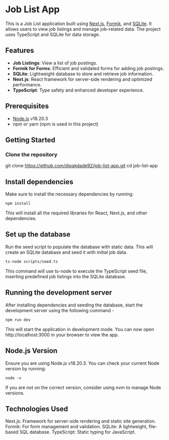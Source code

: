 # Job List App

This is a Job List application built using [Next.js](https://nextjs.org/), [Formik](https://formik.org/), and [SQLite](https://www.sqlite.org/index.html). It allows users to view job listings and manage job-related data. The project uses TypeScript and SQLite for data storage.

## Features
- **Job Listings**: View a list of job postings.
- **Formik for Forms**: Efficient and validated forms for adding job postings.
- **SQLite**: Lightweight database to store and retrieve job information.
- **Next.js**: React framework for server-side rendering and optimized performance.
- **TypeScript**: Type safety and enhanced developer experience.

## Prerequisites

- [Node.js](https://nodejs.org/en/download/) v18.20.3
- npm or yarn (npm is used in this project)

## Getting Started

### Clone the repository

git clone https://github.com/dipakdade92/job-list-app.git
cd job-list-app

## Install dependencies

Make sure to install the necessary dependencies by running:

`npm install`

This will install all the required libraries for React, Next.js, and other dependencies.

## Set up the database
Run the seed script to populate the database with static data. This will create an SQLite database and seed it with initial job data.

`ts-node scripts/seed.ts`

This command will use ts-node to execute the TypeScript seed file, inserting predefined job listings into the SQLite database.

## Running the development server
After installing dependencies and seeding the database, start the development server using the following command -

`npm run dev`

This will start the application in development mode. You can now open http://localhost:3000 in your browser to view the app.

## Node.js Version
Ensure you are using Node.js v18.20.3. You can check your current Node version by running:

`node -v`

If you are not on the correct version, consider using nvm to manage Node versions.

## Technologies Used
Next.js: Framework for server-side rendering and static site generation.
Formik: For form management and validation.
SQLite: A lightweight, file-based SQL database.
TypeScript: Static typing for JavaScript.
